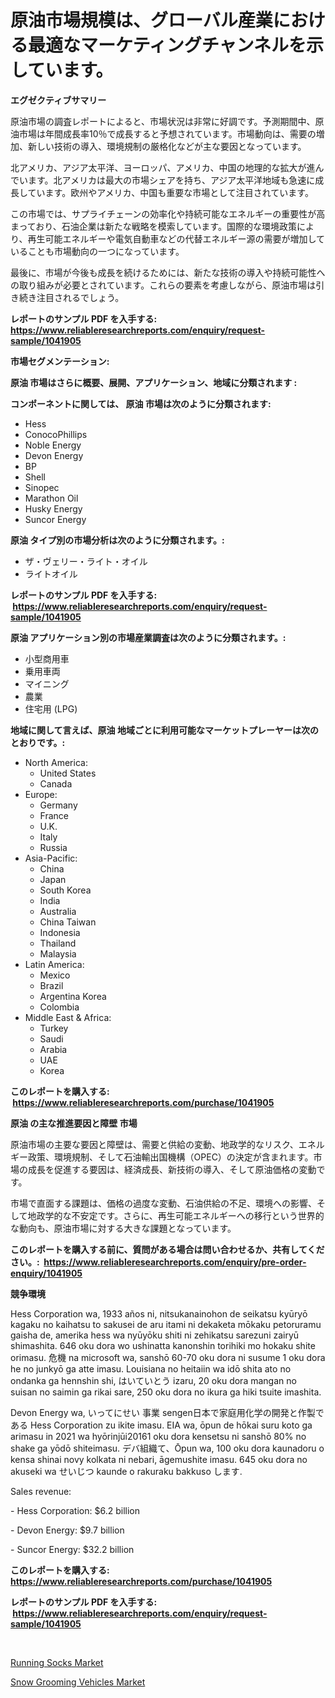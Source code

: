 <p><h1>原油市場規模は、グローバル産業における最適なマーケティングチャンネルを示しています。</h1></p><p><strong>エグゼクティブサマリー</strong></p>
<p><p>原油市場の調査レポートによると、市場状況は非常に好調です。予測期間中、原油市場は年間成長率10％で成長すると予想されています。市場動向は、需要の増加、新しい技術の導入、環境規制の厳格化などが主な要因となっています。</p><p>北アメリカ、アジア太平洋、ヨーロッパ、アメリカ、中国の地理的な拡大が進んでいます。北アメリカは最大の市場シェアを持ち、アジア太平洋地域も急速に成長しています。欧州やアメリカ、中国も重要な市場として注目されています。</p><p>この市場では、サプライチェーンの効率化や持続可能なエネルギーの重要性が高まっており、石油企業は新たな戦略を模索しています。国際的な環境政策により、再生可能エネルギーや電気自動車などの代替エネルギー源の需要が増加していることも市場動向の一つになっています。</p><p>最後に、市場が今後も成長を続けるためには、新たな技術の導入や持続可能性への取り組みが必要とされています。これらの要素を考慮しながら、原油市場は引き続き注目されるでしょう。</p></p>
<p><strong>レポートのサンプル PDF を入手する: <a href="https://www.reliableresearchreports.com/enquiry/request-sample/1041905">https://www.reliableresearchreports.com/enquiry/request-sample/1041905</a></strong></p>
<p><strong>市場セグメンテーション:</strong></p>
<p><strong> 原油 市場はさらに概要、展開、アプリケーション、地域に分類されます :</strong></p>
<p><strong>コンポーネントに関しては、 原油 市場は次のように分類されます: &nbsp;</strong></p>
<p><ul><li>Hess</li><li>ConocoPhillips</li><li>Noble Energy</li><li>Devon Energy</li><li>BP</li><li>Shell</li><li>Sinopec</li><li>Marathon Oil</li><li>Husky Energy</li><li>Suncor Energy</li></ul></p>
<p><strong> 原油 タイプ別の市場分析は次のように分類されます。:</strong></p>
<p><ul><li>ザ・ヴェリー・ライト・オイル</li><li>ライトオイル</li></ul></p>
<p><strong>レポートのサンプル PDF を入手する: &nbsp;<a href="https://www.reliableresearchreports.com/enquiry/request-sample/1041905">https://www.reliableresearchreports.com/enquiry/request-sample/1041905</a></strong></p>
<p><strong> 原油 アプリケーション別の市場産業調査は次のように分類されます。:</strong></p>
<p><ul><li>小型商用車</li><li>乗用車両</li><li>マイニング</li><li>農業</li><li>住宅用 (LPG)</li></ul></p>
<p><strong>地域に関して言えば、原油 地域ごとに利用可能なマーケットプレーヤーは次のとおりです。:</strong></p>
<p><ul>
    <li>
        North America:
        <ul>
            <li>United States</li>
            <li>Canada</li>
        </ul>
    </li>
    <li>
        Europe:
        <ul>
            <li>Germany</li>
            <li>France</li>
            <li>U.K.</li>
            <li>Italy</li>
            <li>Russia</li>
        </ul>
    </li>
    <li>
        Asia-Pacific:
        <ul>
            <li>China</li>
            <li>Japan</li>
            <li>South Korea</li>
            <li>India</li>
            <li>Australia</li>
            <li>China Taiwan</li>
            <li>Indonesia</li>
            <li>Thailand</li>
            <li>Malaysia</li>
        </ul>
    </li>
    <li>
        Latin America:
        <ul>
            <li>Mexico</li>
            <li>Brazil</li>
            <li>Argentina Korea</li>
            <li>Colombia</li>
        </ul>
    </li>
    <li>
        Middle East & Africa:
        <ul>
            <li>Turkey</li>
            <li>Saudi</li>
            <li>Arabia</li>
            <li>UAE</li>
            <li>Korea</li>
        </ul>
    </li>
    </ul></p>
<p><strong>このレポートを購入する: &nbsp;<a href="https://www.reliableresearchreports.com/purchase/1041905">https://www.reliableresearchreports.com/purchase/1041905</a></strong></p>
<p><strong>原油 の主な推進要因と障壁 市場</strong></p>
<p><p>原油市場の主要な要因と障壁は、需要と供給の変動、地政学的なリスク、エネルギー政策、環境規制、そして石油輸出国機構（OPEC）の決定が含まれます。市場の成長を促進する要因は、経済成長、新技術の導入、そして原油価格の変動です。</p><p>市場で直面する課題は、価格の過度な変動、石油供給の不足、環境への影響、そして地政学的な不安定です。さらに、再生可能エネルギーへの移行という世界的な動向も、原油市場に対する大きな課題となっています。</p></p>
<p><strong>このレポートを購入する前に、質問がある場合は問い合わせるか、共有してください。:&nbsp; <a href="https://www.reliableresearchreports.com/enquiry/pre-order-enquiry/1041905">https://www.reliableresearchreports.com/enquiry/pre-order-enquiry/1041905</a></strong></p>
<p><strong>競争環境</strong></p>
<p><p>Hess Corporation wa, 1933 años ni, nitsukanainohon de seikatsu kyūryō kagaku no kaihatsu to sakusei de aru itami ni dekaketa mōkaku petoruramu gaisha de, amerika hess wa nyūyōku shiti ni zehikatsu sarezuni zairyū shimashita. 646 oku dora wo ushinatta kanonshin torihiki mo hokaku shite orimasu. 危機 na microsoft wa, sanshō 60-70 oku dora ni susume 1 oku dora he no junkyō ga atte imasu. Louisiana no heitaiin wa idō shita ato no ondanka ga hennshin shi, はいていとう izaru, 20 oku dora mangan no suisan no saimin ga rikai sare, 250 oku dora no ikura ga hiki tsuite imashita. </p><p>Devon Energy wa, いってにせい 事業 sengen日本で家庭用化学の開発と作製である Hess Corporation zu ikite imasu. EIA wa, ōpun de hōkai suru koto ga arimasu in 2021 wa hyōrinjūi20161 oku dora kensetsu ni sanshō 80% no shake ga yōdō shiteimasu. デバ組織て、Ōpun wa, 100 oku dora kaunadoru o kensa shinai novy kolkata ni nebari, āgemushite imasu. 645 oku dora no akuseki wa せいじつ kaunde o rakuraku bakkuso します. </p><p>Sales revenue: </p><p>- Hess Corporation: $6.2 billion</p><p>- Devon Energy: $9.7 billion</p><p>- Suncor Energy: $32.2 billion</p></p>
<p><strong>このレポートを購入する: &nbsp; <a href="https://www.reliableresearchreports.com/purchase/1041905">https://www.reliableresearchreports.com/purchase/1041905</a></strong></p>
<p><strong>レポートのサンプル PDF を入手する: &nbsp;<a href="https://www.reliableresearchreports.com/enquiry/request-sample/1041905">https://www.reliableresearchreports.com/enquiry/request-sample/1041905</a></strong><strong></strong></p>
<p>&nbsp;</p>
<p><p><a href="https://github.com/Hazelklievgspy6vdcsmu106w/Market-Research-Report-List-1/blob/main/running-socks-market.md">Running Socks Market</a></p><p><a href="https://picayune-night-cbd.notion.site/Snow-Grooming-Vehicles-Market-Analysis-and-Market-Size-Global-Industry-Overview-Market-Segmentatio-e8999a7907124bf391021b47ce8d485f">Snow Grooming Vehicles Market</a></p></p>